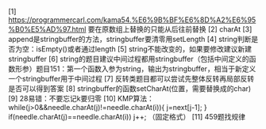 [1] https://programmercarl.com/kama54.%E6%9B%BF%E6%8D%A2%E6%95%B0%E5%AD%97.html
要在原数组上替换的只能从后往前替换
[2] charAt
[3] append是stringbuffer的方法，stringbuffer要清零用setLength
[4] string判断是否为空：isEmpty()或者通过length
[5] string不能改变的，如果要修改建议新建stringbuffer
[6] string的题目建议中间过程都用stringbuffer（包括中间定义的函数形参）题目151：第一个函数入参为string，输出为stringbuffer，相当于新定义一个stringbuffer用于中间过程
[7] 反转类题目都可以尝试先整体反转再局部反转是否可以得到答案
[8] stringbuffer的函数setCharAt(位置，需要替换成的char)
[9] 28易错：不要忘记k要归零
[10] KMP算法：
            while(j>0&&needle.charAt(j)!=needle.charAt(i)){
                j=next[j-1];
            }
            if(needle.charAt(j)==needle.charAt(i))
            j++;
            （固定格式）
[11] 459题找规律